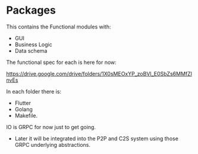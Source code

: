 # Packages

This contains the Functional modules with:

- GUI
- Business Logic
- Data schema

The functional spec for each is here for now:

https://drive.google.com/drive/folders/1X0sMEOxYP_zoBVl_E0SbZs6MMfZlnvEs

In each folder there is:

- Flutter
- Golang
- Makefile.

IO is GRPC for now just to get going.

- Later it will be integrated into the P2P and C2S system using those GRPC underlying abstractions.

